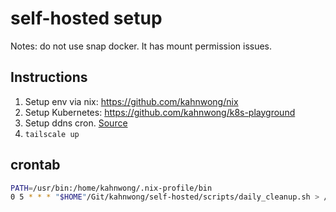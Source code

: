 # self-hosted setup

Notes: do not use snap docker. It has mount permission issues.

## Instructions

1. Setup env via nix: <https://github.com/kahnwong/nix>
2. Setup Kubernetes: <https://github.com/kahnwong/k8s-playground>
3. Setup ddns cron. [Source](https://github.com/K0p1-Git/cloudflare-ddns-updater/blob/main/cloudflare-template.sh)
4. `tailscale up`


## crontab

```bash
PATH=/usr/bin:/home/kahnwong/.nix-profile/bin
0 5 * * * "$HOME"/Git/kahnwong/self-hosted/scripts/daily_cleanup.sh > /dev/null 2>&1
```
